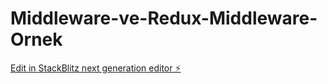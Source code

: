 # Middleware-ve-Redux-Middleware-Ornek

[Edit in StackBlitz next generation editor ⚡️](https://stackblitz.com/~/github.com/kenanturgay/Middleware-ve-Redux-Middleware-Ornek)